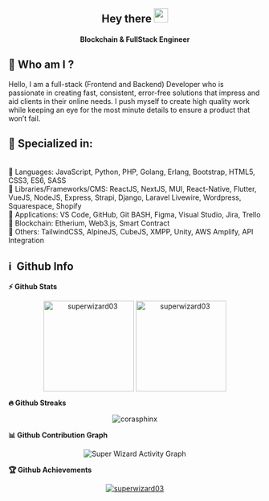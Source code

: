 <h2 align="center">
  Hey there <img src="https://media.giphy.com/media/hvRJCLFzcasrR4ia7z/giphy.gif" width="28">
</h2>

<h4 align='center'>
  Blockchain & FullStack Engineer 
</h4>


## 👩  Who am I ?
<p>
Hello, I am a full-stack (Frontend and Backend) Developer who is passionate in creating fast, consistent, error-free solutions that impress and aid clients in their online needs. I push myself to create high quality work while keeping an eye for the most minute details to ensure a product that won’t fail.
</p>

<h2>🥇 Specialized in:</h2>
<br>🔸 Languages: JavaScript, Python, PHP, Golang, Erlang, Bootstrap, HTML5, CSS3, ES6, SASS
<br>🔸 Libraries/Frameworks/CMS: ReactJS, NextJS, MUI, React-Native, Flutter, VueJS, NodeJS, Express, Strapi, Django, Laravel Livewire, Wordpress, Squarespace, Shopify
<br>🔸 Applications: VS Code, GitHub, Git BASH, Figma, Visual Studio, Jira, Trello
<br>🔸 Blockchain: Etherium, Web3.js, Smart Contract
<br>🔸 Others: TailwindCSS, AlpineJS, CubeJS, XMPP, Unity, AWS Amplify, API Integration
<p>

<h2>ℹ️ &nbsp;Github Info</h2>
	
  <summary><b>⚡ Github Stats</b></summary>
<p align="center"><img height="180em" src="https://github-readme-stats.vercel.app/api?username=superwizard03&hide_border=true&count_private=true&show_icons=true&theme=radical" alt="superwizard03" align = "center"/>
<img height="180em" src="https://github-readme-stats.vercel.app/api/top-langs?username=superwizard03&show_icons=true&locale=en&layout=compact&hide_border=true&theme=radical" alt="superwizard03" align = "center"/></p>


 <summary><b>🔥 Github Streaks</b></summary>
<p align="center"><img src="https://github-readme-streak-stats.herokuapp.com/?user=superwizard03&theme=black-ice&hide_border=true&stroke=0000&background=0D1117&ring=e05397&fire=e05397&currStreakLabel=e05397" alt="corasphinx" /></p>


<summary><b>📊 Github Contribution Graph</b></summary>
<p align="center"<a href="#"><img alt="Super Wizard Activity Graph" src="https://activity-graph.herokuapp.com/graph?username=superwizard03&bg_color=0D1117&color=e05397&line=e05397&point=FFFFFF&hide_border=true&" /></a></p>
<!-- </details>
<details>    -->
 <summary><b>🏆 Github Achievements</b></summary>
<p align="center"> <a href="https://github.com/jfu-resume"><img src="https://github-profile-trophy.vercel.app/?username=superwizard03&margin-w=5&theme=radical" alt="superwizard03" /></a> </p>

<br>
